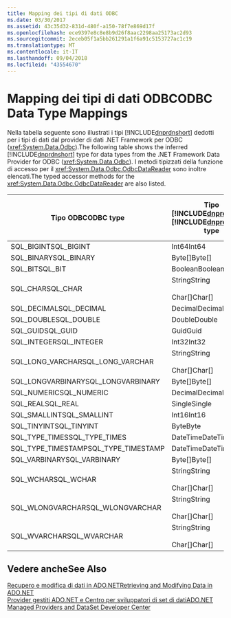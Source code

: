 ```yaml
---
title: Mapping dei tipi di dati ODBC
ms.date: 03/30/2017
ms.assetid: 43c35d32-831d-480f-a150-78f7e869d17f
ms.openlocfilehash: ece9397e8c8e8b9d26f8aac2298aa25173ac2d93
ms.sourcegitcommit: 2eceb05f1a5bb261291a1f6a91c5153727ac1c19
ms.translationtype: MT
ms.contentlocale: it-IT
ms.lasthandoff: 09/04/2018
ms.locfileid: "43554670"
---
```

# <a name="odbc-data-type-mappings"></a><span data-ttu-id="29487-102">Mapping dei tipi di dati ODBC</span><span class="sxs-lookup"><span data-stu-id="29487-102">ODBC Data Type Mappings</span></span>
<span data-ttu-id="29487-103">Nella tabella seguente sono illustrati i tipi [!INCLUDE[dnprdnshort](../../../../includes/dnprdnshort-md.md)] dedotti per i tipi di dati dal provider di dati .NET Framework per ODBC (<xref:System.Data.Odbc>).</span><span class="sxs-lookup"><span data-stu-id="29487-103">The following table shows the inferred [!INCLUDE[dnprdnshort](../../../../includes/dnprdnshort-md.md)] type for data types from the .NET Framework Data Provider for ODBC (<xref:System.Data.Odbc>).</span></span> <span data-ttu-id="29487-104">I metodi tipizzati della funzione di accesso per il <xref:System.Data.Odbc.OdbcDataReader> sono inoltre elencati.</span><span class="sxs-lookup"><span data-stu-id="29487-104">The typed accessor methods for the <xref:System.Data.Odbc.OdbcDataReader> are also listed.</span></span>  
  
|<span data-ttu-id="29487-105">Tipo ODBC</span><span class="sxs-lookup"><span data-stu-id="29487-105">ODBC type</span></span>|<span data-ttu-id="29487-106">Tipo [!INCLUDE[dnprdnshort](../../../../includes/dnprdnshort-md.md)]</span><span class="sxs-lookup"><span data-stu-id="29487-106">[!INCLUDE[dnprdnshort](../../../../includes/dnprdnshort-md.md)] type</span></span>|<span data-ttu-id="29487-107">Funzione di accesso tipizzata [!INCLUDE[dnprdnshort](../../../../includes/dnprdnshort-md.md)]</span><span class="sxs-lookup"><span data-stu-id="29487-107">[!INCLUDE[dnprdnshort](../../../../includes/dnprdnshort-md.md)] typed accessor</span></span>|  
|---------------|----------------------------------------------------------------------|--------------------------------------------------------------------------------|  
|<span data-ttu-id="29487-108">SQL_BIGINT</span><span class="sxs-lookup"><span data-stu-id="29487-108">SQL_BIGINT</span></span>|<span data-ttu-id="29487-109">Int64</span><span class="sxs-lookup"><span data-stu-id="29487-109">Int64</span></span>|<span data-ttu-id="29487-110">GetInt64()</span><span class="sxs-lookup"><span data-stu-id="29487-110">GetInt64()</span></span>|  
|<span data-ttu-id="29487-111">SQL_BINARY</span><span class="sxs-lookup"><span data-stu-id="29487-111">SQL_BINARY</span></span>|<span data-ttu-id="29487-112">Byte[]</span><span class="sxs-lookup"><span data-stu-id="29487-112">Byte[]</span></span>|<span data-ttu-id="29487-113">GetBytes()</span><span class="sxs-lookup"><span data-stu-id="29487-113">GetBytes()</span></span>|  
|<span data-ttu-id="29487-114">SQL_BIT</span><span class="sxs-lookup"><span data-stu-id="29487-114">SQL_BIT</span></span>|<span data-ttu-id="29487-115">Boolean</span><span class="sxs-lookup"><span data-stu-id="29487-115">Boolean</span></span>|<span data-ttu-id="29487-116">GetBoolean()</span><span class="sxs-lookup"><span data-stu-id="29487-116">GetBoolean()</span></span>|  
|<span data-ttu-id="29487-117">SQL_CHAR</span><span class="sxs-lookup"><span data-stu-id="29487-117">SQL_CHAR</span></span>|<span data-ttu-id="29487-118">String</span><span class="sxs-lookup"><span data-stu-id="29487-118">String</span></span><br /><br /> <span data-ttu-id="29487-119">Char[]</span><span class="sxs-lookup"><span data-stu-id="29487-119">Char[]</span></span>|<span data-ttu-id="29487-120">GetString()</span><span class="sxs-lookup"><span data-stu-id="29487-120">GetString()</span></span><br /><br /> <span data-ttu-id="29487-121">GetChars()</span><span class="sxs-lookup"><span data-stu-id="29487-121">GetChars()</span></span>|  
|<span data-ttu-id="29487-122">SQL_DECIMAL</span><span class="sxs-lookup"><span data-stu-id="29487-122">SQL_DECIMAL</span></span>|<span data-ttu-id="29487-123">Decimal</span><span class="sxs-lookup"><span data-stu-id="29487-123">Decimal</span></span>|<span data-ttu-id="29487-124">GetDecimal()</span><span class="sxs-lookup"><span data-stu-id="29487-124">GetDecimal()</span></span>|  
|<span data-ttu-id="29487-125">SQL_DOUBLE</span><span class="sxs-lookup"><span data-stu-id="29487-125">SQL_DOUBLE</span></span>|<span data-ttu-id="29487-126">Double</span><span class="sxs-lookup"><span data-stu-id="29487-126">Double</span></span>|<span data-ttu-id="29487-127">GetDouble()</span><span class="sxs-lookup"><span data-stu-id="29487-127">GetDouble()</span></span>|  
|<span data-ttu-id="29487-128">SQL_GUID</span><span class="sxs-lookup"><span data-stu-id="29487-128">SQL_GUID</span></span>|<span data-ttu-id="29487-129">Guid</span><span class="sxs-lookup"><span data-stu-id="29487-129">Guid</span></span>|<span data-ttu-id="29487-130">GetGuid()</span><span class="sxs-lookup"><span data-stu-id="29487-130">GetGuid()</span></span>|  
|<span data-ttu-id="29487-131">SQL_INTEGER</span><span class="sxs-lookup"><span data-stu-id="29487-131">SQL_INTEGER</span></span>|<span data-ttu-id="29487-132">Int32</span><span class="sxs-lookup"><span data-stu-id="29487-132">Int32</span></span>|<span data-ttu-id="29487-133">GetInt32()</span><span class="sxs-lookup"><span data-stu-id="29487-133">GetInt32()</span></span>|  
|<span data-ttu-id="29487-134">SQL_LONG_VARCHAR</span><span class="sxs-lookup"><span data-stu-id="29487-134">SQL_LONG_VARCHAR</span></span>|<span data-ttu-id="29487-135">String</span><span class="sxs-lookup"><span data-stu-id="29487-135">String</span></span><br /><br /> <span data-ttu-id="29487-136">Char[]</span><span class="sxs-lookup"><span data-stu-id="29487-136">Char[]</span></span>|<span data-ttu-id="29487-137">GetString()</span><span class="sxs-lookup"><span data-stu-id="29487-137">GetString()</span></span><br /><br /> <span data-ttu-id="29487-138">GetChars()</span><span class="sxs-lookup"><span data-stu-id="29487-138">GetChars()</span></span>|  
|<span data-ttu-id="29487-139">SQL_LONGVARBINARY</span><span class="sxs-lookup"><span data-stu-id="29487-139">SQL_LONGVARBINARY</span></span>|<span data-ttu-id="29487-140">Byte[]</span><span class="sxs-lookup"><span data-stu-id="29487-140">Byte[]</span></span>|<span data-ttu-id="29487-141">GetBytes()</span><span class="sxs-lookup"><span data-stu-id="29487-141">GetBytes()</span></span>|  
|<span data-ttu-id="29487-142">SQL_NUMERIC</span><span class="sxs-lookup"><span data-stu-id="29487-142">SQL_NUMERIC</span></span>|<span data-ttu-id="29487-143">Decimal</span><span class="sxs-lookup"><span data-stu-id="29487-143">Decimal</span></span>|<span data-ttu-id="29487-144">GetDecimal()</span><span class="sxs-lookup"><span data-stu-id="29487-144">GetDecimal()</span></span>|  
|<span data-ttu-id="29487-145">SQL_REAL</span><span class="sxs-lookup"><span data-stu-id="29487-145">SQL_REAL</span></span>|<span data-ttu-id="29487-146">Single</span><span class="sxs-lookup"><span data-stu-id="29487-146">Single</span></span>|<span data-ttu-id="29487-147">GetFloat()</span><span class="sxs-lookup"><span data-stu-id="29487-147">GetFloat()</span></span>|  
|<span data-ttu-id="29487-148">SQL_SMALLINT</span><span class="sxs-lookup"><span data-stu-id="29487-148">SQL_SMALLINT</span></span>|<span data-ttu-id="29487-149">Int16</span><span class="sxs-lookup"><span data-stu-id="29487-149">Int16</span></span>|<span data-ttu-id="29487-150">GetInt16()</span><span class="sxs-lookup"><span data-stu-id="29487-150">GetInt16()</span></span>|  
|<span data-ttu-id="29487-151">SQL_TINYINT</span><span class="sxs-lookup"><span data-stu-id="29487-151">SQL_TINYINT</span></span>|<span data-ttu-id="29487-152">Byte</span><span class="sxs-lookup"><span data-stu-id="29487-152">Byte</span></span>|<span data-ttu-id="29487-153">GetByte()</span><span class="sxs-lookup"><span data-stu-id="29487-153">GetByte()</span></span>|  
|<span data-ttu-id="29487-154">SQL_TYPE_TIMES</span><span class="sxs-lookup"><span data-stu-id="29487-154">SQL_TYPE_TIMES</span></span>|<span data-ttu-id="29487-155">DateTime</span><span class="sxs-lookup"><span data-stu-id="29487-155">DateTime</span></span>|<span data-ttu-id="29487-156">GetDateTime()</span><span class="sxs-lookup"><span data-stu-id="29487-156">GetDateTime()</span></span>|  
|<span data-ttu-id="29487-157">SQL_TYPE_TIMESTAMP</span><span class="sxs-lookup"><span data-stu-id="29487-157">SQL_TYPE_TIMESTAMP</span></span>|<span data-ttu-id="29487-158">DateTime</span><span class="sxs-lookup"><span data-stu-id="29487-158">DateTime</span></span>|<span data-ttu-id="29487-159">GetDateTime()</span><span class="sxs-lookup"><span data-stu-id="29487-159">GetDateTime()</span></span>|  
|<span data-ttu-id="29487-160">SQL_VARBINARY</span><span class="sxs-lookup"><span data-stu-id="29487-160">SQL_VARBINARY</span></span>|<span data-ttu-id="29487-161">Byte[]</span><span class="sxs-lookup"><span data-stu-id="29487-161">Byte[]</span></span>|<span data-ttu-id="29487-162">GetBytes()</span><span class="sxs-lookup"><span data-stu-id="29487-162">GetBytes()</span></span>|  
|<span data-ttu-id="29487-163">SQL_WCHAR</span><span class="sxs-lookup"><span data-stu-id="29487-163">SQL_WCHAR</span></span>|<span data-ttu-id="29487-164">String</span><span class="sxs-lookup"><span data-stu-id="29487-164">String</span></span><br /><br /> <span data-ttu-id="29487-165">Char[]</span><span class="sxs-lookup"><span data-stu-id="29487-165">Char[]</span></span>|<span data-ttu-id="29487-166">GetString()</span><span class="sxs-lookup"><span data-stu-id="29487-166">GetString()</span></span><br /><br /> <span data-ttu-id="29487-167">GetChars()</span><span class="sxs-lookup"><span data-stu-id="29487-167">GetChars()</span></span>|  
|<span data-ttu-id="29487-168">SQL_WLONGVARCHAR</span><span class="sxs-lookup"><span data-stu-id="29487-168">SQL_WLONGVARCHAR</span></span>|<span data-ttu-id="29487-169">String</span><span class="sxs-lookup"><span data-stu-id="29487-169">String</span></span><br /><br /> <span data-ttu-id="29487-170">Char[]</span><span class="sxs-lookup"><span data-stu-id="29487-170">Char[]</span></span>|<span data-ttu-id="29487-171">GetString()</span><span class="sxs-lookup"><span data-stu-id="29487-171">GetString()</span></span><br /><br /> <span data-ttu-id="29487-172">GetChars()</span><span class="sxs-lookup"><span data-stu-id="29487-172">GetChars()</span></span>|  
|<span data-ttu-id="29487-173">SQL_WVARCHAR</span><span class="sxs-lookup"><span data-stu-id="29487-173">SQL_WVARCHAR</span></span>|<span data-ttu-id="29487-174">String</span><span class="sxs-lookup"><span data-stu-id="29487-174">String</span></span><br /><br /> <span data-ttu-id="29487-175">Char[]</span><span class="sxs-lookup"><span data-stu-id="29487-175">Char[]</span></span>|<span data-ttu-id="29487-176">GetString()</span><span class="sxs-lookup"><span data-stu-id="29487-176">GetString()</span></span><br /><br /> <span data-ttu-id="29487-177">GetChars()</span><span class="sxs-lookup"><span data-stu-id="29487-177">GetChars()</span></span>|  
  
## <a name="see-also"></a><span data-ttu-id="29487-178">Vedere anche</span><span class="sxs-lookup"><span data-stu-id="29487-178">See Also</span></span>  
 [<span data-ttu-id="29487-179">Recupero e modifica di dati in ADO.NET</span><span class="sxs-lookup"><span data-stu-id="29487-179">Retrieving and Modifying Data in ADO.NET</span></span>](../../../../docs/framework/data/adonet/retrieving-and-modifying-data.md)  
 [<span data-ttu-id="29487-180">Provider gestiti ADO.NET e Centro per sviluppatori di set di dati</span><span class="sxs-lookup"><span data-stu-id="29487-180">ADO.NET Managed Providers and DataSet Developer Center</span></span>](https://go.microsoft.com/fwlink/?LinkId=217917)
